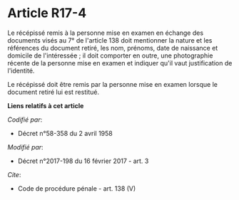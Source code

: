 # Article R17-4

Le récépissé remis à la personne mise en examen en échange des documents visés au 7° de l'article 138 doit mentionner la
nature et les références du document retiré, les nom, prénoms, date de naissance et domicile de l'intéressée ; il doit
comporter en outre, une photographie récente de la personne mise en examen et indiquer qu'il vaut justification de
l'identité. 

Le récépissé doit être remis par la personne mise en examen lorsque le document retiré lui est restitué.

**Liens relatifs à cet article**

_Codifié par_:

  - Décret n°58-358 du 2 avril 1958

_Modifié par_:

  - Décret n°2017-198 du 16 février 2017 - art. 3

_Cite_:

  - Code de procédure pénale - art. 138 (V)
